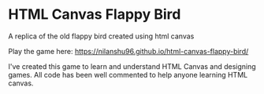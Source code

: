 # HTML Canvas Flappy Bird

A replica of the old flappy bird created using html canvas

Play the game here: https://nilanshu96.github.io/html-canvas-flappy-bird/

I've created this game to learn and understand HTML Canvas and designing games. All code has been well commented to help anyone learning HTML canvas.
